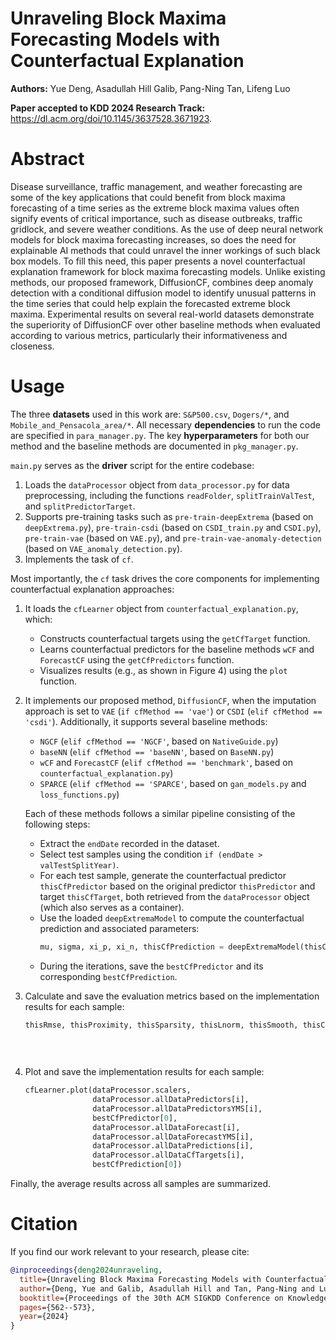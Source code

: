 # Unraveling Block Maxima Forecasting Models with Counterfactual Explanation
**Authors:** Yue Deng, Asadullah Hill Galib, Pang-Ning Tan, Lifeng Luo

**Paper accepted to KDD 2024 Research Track:** https://dl.acm.org/doi/10.1145/3637528.3671923.

# Abstract
Disease surveillance, traffic management, and weather forecasting are some of the key applications that could benefit from block maxima forecasting of a time series as the extreme block maxima values often signify events of critical importance, such as disease outbreaks, traffic gridlock, and severe weather conditions. As the use of deep neural network models for block maxima forecasting increases, so does the need for explainable AI methods that could unravel the inner workings of such black box models. To fill this need, this paper presents a novel counterfactual explanation framework for block maxima forecasting models. Unlike existing methods, our proposed framework, DiffusionCF, combines deep anomaly detection with a conditional diffusion model to identify unusual patterns in the time series that could help explain the forecasted extreme block maxima. Experimental results on several real-world datasets demonstrate the superiority of DiffusionCF over other baseline methods when evaluated according to various metrics, particularly their informativeness and closeness.

# Usage
The three **datasets** used in this work are: `S&P500.csv`, `Dogers/*`, and `Mobile_and_Pensacola_area/*`. All necessary **dependencies** to run the code are specified in `para_manager.py`. The key **hyperparameters** for both our method and the baseline methods are documented in `pkg_manager.py`.

`main.py` serves as the **driver** script for the entire codebase:
1. Loads the `dataProcessor` object from `data_processor.py` for data preprocessing, including the functions `readFolder`, `splitTrainValTest`, and `splitPredictorTarget`.
2. Supports pre-training tasks such as `pre-train-deepExtrema` (based on `deepExtrema.py`), `pre-train-csdi` (based on `CSDI_train.py` and `CSDI.py`), `pre-train-vae` (based on `VAE.py`), and `pre-train-vae-anomaly-detection` (based on `VAE_anomaly_detection.py`).
3. Implements the task of `cf`.

Most importantly, the `cf` task drives the core components for implementing counterfactual explanation approaches:
1. It loads the `cfLearner` object from `counterfactual_explanation.py`, which:
   - Constructs counterfactual targets using the `getCfTarget` function.
   - Learns counterfactual predictors for the baseline methods `wCF` and `ForecastCF` using the `getCfPredictors` function.
   - Visualizes results (e.g., as shown in Figure 4) using the `plot` function.
2. It implements our proposed method, `DiffusionCF`, when the imputation approach is set to `VAE` (`if cfMethod == 'vae'`) or `CSDI` (`elif cfMethod == 'csdi'`). Additionally, it supports several baseline methods:
   
   - `NGCF` (`elif cfMethod == 'NGCF'`, based on `NativeGuide.py`)
   - `baseNN` (`elif cfMethod == 'baseNN'`, based on `BaseNN.py`)
   - `wCF` and `ForecastCF` (`elif cfMethod == 'benchmark'`, based on `counterfactual_explanation.py`)
   - `SPARCE` (`elif cfMethod == 'SPARCE'`, based on `gan_models.py` and `loss_functions.py`)

   Each of these methods follows a similar pipeline consisting of the following steps:

   - Extract the `endDate` recorded in the dataset.
   - Select test samples using the condition `if (endDate > valTestSplitYear)`.
   - For each test sample, generate the counterfactual predictor `thisCfPredictor` based on the original predictor `thisPredictor` and target `thisCfTarget`, both retrieved from the `dataProcessor` object (which also serves as a container).
   - Use the loaded `deepExtremaModel` to compute the counterfactual prediction and associated parameters:
     ```python
     mu, sigma, xi_p, xi_n, thisCfPrediction = deepExtremaModel(thisCfPredictor.to(device), y_max, y_min, mu_fix, sigma_fix, xi_p_fix, xi_n_fix)
     ```
   - During the iterations, save the `bestCfPredictor` and its corresponding `bestCfPrediction`.

  3. Calculate and save the evaluation metrics based on the implementation results for each sample:
     ```python
     thisRmse, thisProximity, thisSparsity, thisLnorm, thisSmooth, thisConsecutiveness = cfLearner.metricEval(thisPredictor,
                                                                                                              bestCfPredictor[0].detach().cpu().numpy().flatten(),
                                                                                                              dataProcessor.allDataCfTargets[i].detach().cpu().numpy(),
                                                                                                              bestCfPrediction[0].detach().cpu().numpy())
     ```
  4. Plot and save the implementation results for each sample:
     ```python
     cfLearner.plot(dataProcessor.scalers,
                    dataProcessor.allDataPredictors[i],
                    dataProcessor.allDataPredictorsYMS[i],
                    bestCfPredictor[0],
                    dataProcessor.allDataForecast[i],
                    dataProcessor.allDataForecastYMS[i],
                    dataProcessor.allDataPredictions[i],
                    dataProcessor.allDataCfTargets[i],
                    bestCfPrediction[0])
     ```
   
Finally, the average results across all samples are summarized.

# Citation
If you find our work relevant to your research, please cite:
```bibtex
@inproceedings{deng2024unraveling,
  title={Unraveling Block Maxima Forecasting Models with Counterfactual Explanation},
  author={Deng, Yue and Galib, Asadullah Hill and Tan, Pang-Ning and Luo, Lifeng},
  booktitle={Proceedings of the 30th ACM SIGKDD Conference on Knowledge Discovery and Data Mining},
  pages={562--573},
  year={2024}
}
```
